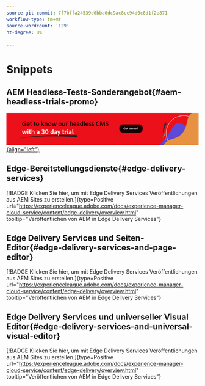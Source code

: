 ```yaml
---
source-git-commit: 7f7bffa24539d0bba0dc9ac8cc94d0c8d1f2e871
workflow-type: tm+mt
source-wordcount: '129'
ht-degree: 0%

---
```

# Snippets

## AEM Headless-Tests-Sonderangebot{#aem-headless-trials-promo}

[![Lernen Sie unser Headless-CMS mit 30-Tage-Testversion kennen](./assets/aem-headless-trial-promo.png){align="left"}](https://commerce.adobe.com/business-trial/sign-up?items%5B0%5D%5Bid%5D=649A1AF5CBC5467A25E84F2561274821&amp;cli=headless_exl_banner_campaign&amp;co=US&amp;lang=en)

## Edge-Bereitstellungsdienste{#edge-delivery-services}

[!BADGE Klicken Sie hier, um mit Edge Delivery Services Veröffentlichungen aus AEM Sites zu erstellen.]{type=Positive url="https://experienceleague.adobe.com/docs/experience-manager-cloud-service/content/edge-delivery/overview.html" tooltip="Veröffentlichen von AEM in Edge Delivery Services"}

## Edge Delivery Services und Seiten-Editor{#edge-delivery-services-and-page-editor}

[!BADGE Klicken Sie hier, um mit Edge Delivery Services Veröffentlichungen aus AEM Sites zu erstellen.]{type=Positive url="https://experienceleague.adobe.com/docs/experience-manager-cloud-service/content/edge-delivery/overview.html" tooltip="Veröffentlichen von AEM in Edge Delivery Services"}

## Edge Delivery Services und universeller Visual Editor{#edge-delivery-services-and-universal-visual-editor}

[!BADGE Klicken Sie hier, um mit Edge Delivery Services Veröffentlichungen aus AEM Sites zu erstellen.]{type=Positive url="https://experienceleague.adobe.com/docs/experience-manager-cloud-service/content/edge-delivery/overview.html" tooltip="Veröffentlichen von AEM in Edge Delivery Services"}
